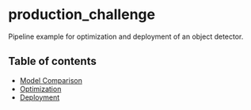 # production_challenge
Pipeline example for optimization and deployment of an object detector.

Table of contents
-----------------
* [Model Comparison](#compare)    
* [Optimization](#optimization)
* [Deployment](#deployment)


